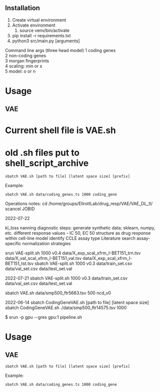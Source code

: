 ## Installation

1. Create virtual environment
2. Activate environment
   1. source venv/bin/activate
3. pip install -r requirements.txt
4. python3 src/main.py [arguments]

Command line args  (three head model)
1  coding genes  
2  non-coding genes  
3  morgan fingerprints  
4  scaling: min or s  
5  model: o or n   

# Usage

## VAE

# Current shell	file is	VAE.sh
# old .sh files	put to shell_script_archive

```
sbatch VAE.sh [path to file] [latent space size] [prefix]
```

Example:
```
sbatch VAE.sh data/coding_genes.ts 1000 coding_gene
```
Operations notes:
cd /home/groups/EllrottLab/drug_resp/VAE/VAE_DL_II/
scancel JOBID

2022-07-22

kl_loss nanning
   diagnostic steps:
generate synthetic data; sklearn, numpy, etc.
different response values - IC 50, EC 50
structure as drug response within cell-line model
identify CCLE assay type
   Literature search assay-specific normalization strategies

srun VAE-split.sh 1000 v0.4 data/X_exp_scal_xfrm_I-BET151_trn.tsv data/X_val_scal_xfrm_I-BET151_val.tsv data/X_exp_scal_xfrm_I-BET151_tst.tsv
sbatch VAE-split.sh 1000 v0.3 data/train_set.csv data/val_set.csv data/test_set.val

2022-07-21
sbatch VAE-split.sh 1000 v0.3 data/train_set.csv data/val_set.csv data/test_set.val

sbatch VAE.sh data/smp500_ftr5663.tsv 500 ncd_v0

2022-06-14
sbatch CodingGeneVAE.sh [path to file] [latent space size]
sbatch CodingGeneVAE.sh ./data/smp500_ftr14575.tsv 1000

$ srun -p gpu --gres gpu:1 pipeline.sh

# Usage

## VAE

```
sbatch VAE.sh [path to file] [latent space size] [prefix]
```

Example:
```
sbatch VAE.sh data/coding_genes.ts 1000 coding_gene
```